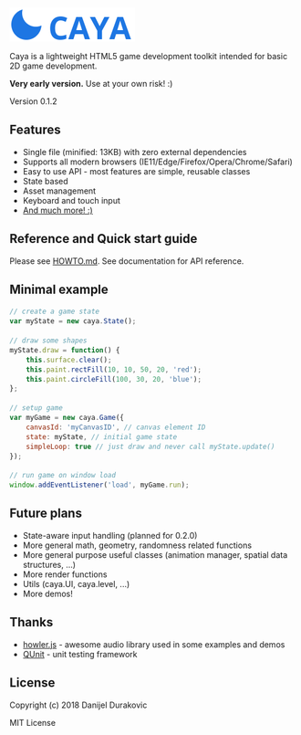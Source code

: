 ![Caya](/logo.png?raw=true)

Caya is a lightweight HTML5 game development toolkit intended for basic 2D game development.

**Very early version.** Use at your own risk! :)

Version 0.1.2

## Features

- Single file (minified: 13KB) with zero external dependencies
- Supports all modern browsers (IE11/Edge/Firefox/Opera/Chrome/Safari)
- Easy to use API - most features are simple, reusable classes
- State based
- Asset management
- Keyboard and touch input
- [And much more! :)](HOWTO.md)

## Reference and Quick start guide

Please see [HOWTO.md](HOWTO.md). See documentation for API reference.

## Minimal example

```javascript
// create a game state
var myState = new caya.State();

// draw some shapes
myState.draw = function() {
	this.surface.clear();
	this.paint.rectFill(10, 10, 50, 20, 'red');
	this.paint.circleFill(100, 30, 20, 'blue');
};

// setup game
var myGame = new caya.Game({
	canvasId: 'myCanvasID', // canvas element ID
	state: myState, // initial game state
	simpleLoop: true // just draw and never call myState.update()
});

// run game on window load
window.addEventListener('load', myGame.run);
```

## Future plans

- State-aware input handling (planned for 0.2.0)
- More general math, geometry, randomness related functions
- More general purpose useful classes (animation manager, spatial data structures, ...)
- More render functions
- Utils (caya.UI, caya.level, ...)
- More demos!

## Thanks

- [howler.js](https://howlerjs.com/) - awesome audio library used in some examples and demos
- [QUnit](https://qunitjs.com/) - unit testing framework

## License

Copyright (c) 2018 Danijel Durakovic

MIT License
